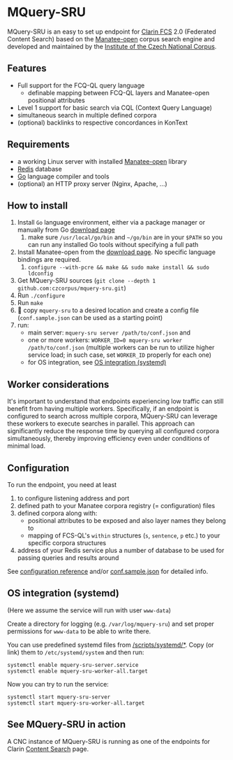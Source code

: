 # MQuery-SRU

MQuery-SRU is an easy to set up endpoint for [Clarin FCS](https://www.clarin.eu/content/federated-content-search-clarin-fcs-technical-details) 2.0 (Federated Content Search) based on the [Manatee-open](https://nlp.fi.muni.cz/trac/noske) corpus search engine and developed and maintained by the [Institute of the Czech National Corpus](https://ucnk.ff.cuni.cz/en/).

## Features

* Full support for the FCQ-QL query language
    * definable mapping between FCQ-QL layers and Manatee-open positional attributes
* Level 1 support for basic search via CQL (Context Query
Language)
* simultaneous search in multiple defined corpora
* (optional) backlinks to respective concordances in KonText


## Requirements

* a working Linux server with installed [Manatee-open](https://nlp.fi.muni.cz/trac/noske) library
* [Redis](https://redis.io/) database
* [Go](https://go.dev/)  language compiler and tools
* (optional) an HTTP proxy server (Nginx, Apache, ...)


## How to install

1. Install `Go` language environment, either via a package manager or manually from Go [download page](https://go.dev/dl/)
   1. make sure `/usr/local/go/bin` and `~/go/bin` are in your `$PATH` so you can run any installed Go tools without specifying a full path
2. Install Manatee-open from the [download page](https://nlp.fi.muni.cz/trac/noske). No specific language bindings are required.
   1. `configure --with-pcre && make && sudo make install && sudo ldconfig`
3. Get MQuery-SRU sources (`git clone --depth 1 github.com:czcorpus/mquery-sru.git`)
4. Run `./configure`
5. Run `make`
6. :construction: copy `mquery-sru` to a desired location and create a config file (`conf.sample.json` can be used as a starting point) 
8. run:
   * main server: `mquery-sru server /path/to/conf.json` and
   * one or more workers: `WORKER_ID=0 mquery-sru worker /path/to/conf.json` (multiple workers can be run to utilize higher service load; in such case, set `WORKER_ID` properly for each one)
   * for OS integration, see <a href="#os-integration-systemd">OS integration (systemd)</a>

## Worker considerations

It's important to understand that endpoints experiencing low traffic can still benefit from having multiple workers. Specifically, if an endpoint is configured to search across multiple corpora, MQuery-SRU can leverage these workers to execute searches in parallel. This approach can significantly reduce the response time by querying all configured corpora simultaneously, thereby improving efficiency even under conditions of minimal load.

## Configuration

To run the endpoint, you need at least

1. to configure listening address and port
2. defined path to your Manatee corpora registry (= configuration) files
2. defined corpora along with:
    * positional attributes to be exposed and also layer names they belong to
    * mapping of FCS-QL's `within` structures (`s`, `sentence`, `p` etc.) to your specific corpora structures
3. address of your Redis service plus a number of database to be used for passing queries and results around

See [configuration reference](https://github.com/czcorpus/mquery-sru/blob/main/config-reference.md) and/or [conf.sample.json](https://github.com/czcorpus/mquery-sru/blob/main/conf.sample.json) for detailed info.

## OS integration (systemd)

(Here we assume the service will run with user `www-data`)

Create a directory for logging (e.g. `/var/log/mquery-sru`) and set proper permissions for `www-data` to be able to write there.

You can use predefined systemd files from [/scripts/systemd/*](https://github.com/czcorpus/mquery-sru/tree/main/scripts/systemd). Copy (or link) them to `/etc/systemd/system` and then run:

```
systemctl enable mquery-sru-server.service
systemctl enable mquery-sru-worker-all.target
```

Now you can try to run the service:

```
systemctl start mquery-sru-server
systemctl start mquery-sru-worker-all.target
```

## See MQuery-SRU in action

A CNC instance of MQuery-SRU is running as one of the endpoints for Clarin [Content Search](https://contentsearch.clarin.eu/) page.
